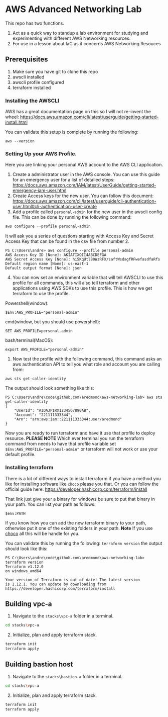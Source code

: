 # AWS Advanced Networking Lab

This repo has two functions.
1. Act as a quick way to standup a lab environment for studying and experimenting with different AWS Networking resources.  
2. For use in a lesson about IaC as it concerns AWS Networking Resouces

## Prerequisites

1. Make sure you have git to clone this repo
1. awscli installed
2. awscli profile configured
3. terraform installed

### Installing the AWSCLI

AWS has a great documentation page on this so I will not re-invent the wheel: https://docs.aws.amazon.com/cli/latest/userguide/getting-started-install.html  

You can validate this setup is complete by running the following:  
```
aws --version
```

### Setting Up your AWS Profile.

Here you are linking your personal AWS account to the AWS CLI application.

1. Create a administrator user in the AWS console. You can use this guide for an emergency user for a list of detailed steps: https://docs.aws.amazon.com/IAM/latest/UserGuide/getting-started-emergency-iam-user.html  
2. Create Access keys for the new user. You can follow this document: https://docs.aws.amazon.com/cli/latest/userguide/cli-authentication-user.html#cli-authentication-user-create  
3. Add a profile called `personal-admin` for the new user in the awscli config file. This can be done by running the following command:  
```powershell
aws configure --profile personal-admin
```
It will ask you a series of questions starting with Access Key and Secret Access Key that can be found in the csv file from number 2.  
```
PS C:\Users\andre> aws configure --profile personal-admin
AWS Access Key ID [None]: AKIATIXQII4ABCDEFGA
AWS Secret Access Key [None]: hi5KqUtl80WzRFX/saftWsdagfRFwefasdfaRfs
Default region name [None]: us-east-1
Default output format [None]: json
```
4. You can now set an environment variable that will tell AWSCLI to use this profile for all commands, this will also tell terraform and other applications using AWS SDKs to use this profile. This is how we get terraform to use the profile.  

Powershell(window):  
```
$Env:AWS_PROFILE="personal-admin"
```  
cmd(window, but you should use powershell):  
```
SET AWS_PROFILE=personal-admin
```  
bash/terminal(MacOS):  
```
export AWS_PROFILE="personal-admin"
```  
1. Now test the profile with the following command, this command asks an aws authentication API to tell you what role and account you are calling from:  
```
aws sts get-caller-identity
```  
The output should look something like this:  
```
PS C:\Users\andre\code\github.com\aredmond\aws-networking-lab> aws sts get-caller-identity
{
    "UserId": "AIDAJPIRX1234567890AB",
    "Account": "221111333344",
    "Arn": "arn:aws:iam::221111333344:user/aredmond"
}
```  

Now you are ready to run terraform and have it use that profile to deploy resource. **PLEASE NOTE** Which ever terminal you run the terraform command from needs to have that profile variable set `$Env:AWS_PROFILE="personal-admin"` or terraform will not work or use your default profile.  


### Installing terraform

There is a lot of different ways to install terraform if you have a method you like for installing software like `choco` please you that. Or you can follow the official guide here: https://developer.hashicorp.com/terraform/install 

That link just give your a binary for windows be sure to put that binary in your path. You can list your path as follows:  
```
$env:PATH
```
If you know how you can add the new terraform binary to your path, otherwise put it one of the existing folders in your path. **Note** If you use [choco](https://chocolatey.org/) all this will be handle for you. 

You can validate this by running the following: `terraform version` the output should look like this:  
```
PS C:\Users\andre\code\github.com\aredmond\aws-networking-lab> terraform version
Terraform v1.12.0
on windows_amd64

Your version of Terraform is out of date! The latest version
is 1.12.1. You can update by downloading from https://developer.hashicorp.com/terraform/install
```

## Building vpc-a

1. Navigate to the `stacks\vpc-a` folder in a terminal.  
```bash
cd stacks\vpc-a
```
2. Initialize, plan and apply terraform stack.  
```bash
terraform init
terraform apply
```

## Building bastion host

1. Navigate to the `stacks\bastion-a` folder in a terminal.  
```bash
cd stacks\vpc-a
```
2. Initialize, plan and apply terraform stack.  
```bash
terraform init
terraform apply
```
